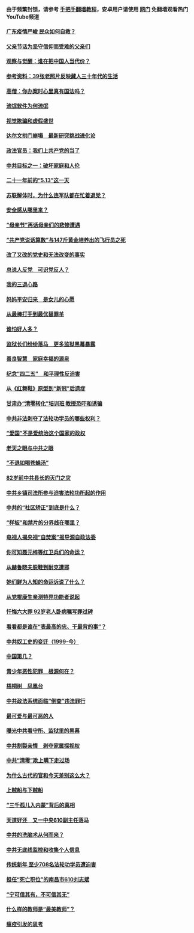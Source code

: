 #### 由于频繁封锁，请参考 [手把手翻墙教程](https://github.com/gfw-breaker/guides/wiki/)，安卓用户请使用 [网门](https://github.com/gfw-breaker/nogfw/blob/master/dl.md?t=06231701) 免翻墙观看热门YouTube频道 

#### [广东疫情严峻 民众如何自救？](../pages/19/427311.md?t=06231701) 

#### [父亲节话为坚守信仰而受难的父亲们](../pages/19/427033.md?t=06231701) 

#### [观察与觉醒：谁在把中国人当代价？](../pages/19/426987.md?t=06231701) 

#### [参考资料：39张老照片反映藏人三十年代的生活](../pages/19/426471.md?t=06231701) 

#### [高僧：你办案时心里真有国法吗？](../pages/19/426530.md?t=06231701) 

#### [流氓软件为何流氓](../pages/19/426531.md?t=06231701) 

#### [视觉欺骗和虚假盛世](../pages/19/426443.md?t=06231701) 

#### [达尔文拱门崩塌　最新研究挑战进化论](../pages/19/426009.md?t=06231701) 

#### [政法官员：我们上共产党的当了](../pages/19/425351.md?t=06231701) 

#### [中共目标之一：破坏家庭和人伦](../pages/19/424454.md?t=06231701) 

#### [二十一年前的“5.13”这一天](../pages/19/424814.md?t=06231701) 

#### [苏联解体时，为什么连军队都在忙着退党？](../pages/19/424335.md?t=06231701) 

#### [安全感从哪里来？](../pages/19/424336.md?t=06231701) 

#### [“母亲节”再话母亲们的悲惨遭遇](../pages/19/424234.md?t=06231701) 

#### [“共产党说话算数”与147斤黄金培养出的飞行员之死](../pages/19/424115.md?t=06231701) 

#### [改了又改的党史和无法改变的事实](../pages/19/424037.md?t=06231701) 

#### [总说人反党　可识党反人？](../pages/19/423820.md?t=06231701) 

#### [我的三退心路](../pages/19/423876.md?t=06231701) 

#### [妈妈平安归来　是女儿的心愿](../pages/19/423947.md?t=06231701) 

#### [从最棒打手到最优替罪羊](../pages/19/423819.md?t=06231701) 

#### [谁怕好人多？](../pages/19/423774.md?t=06231701) 

#### [监狱长们纷纷落马　更多监狱黑幕暴露](../pages/19/423787.md?t=06231701) 

#### [善良智慧　家庭幸福的源泉](../pages/19/423632.md?t=06231701) 

#### [纪念“四二五”　和平理性反迫害](../pages/19/423660.md?t=06231701) 

#### [从《红舞鞋》原型到“新冠”后遗症](../pages/19/423509.md?t=06231701) 

#### [甘肃办“清零转化”培训班 教授恐吓和诱骗](../pages/19/423498.md?t=06231701) 

#### [中共非法剥夺了法轮功学员的哪些权利？](../pages/19/423392.md?t=06231701) 

#### [“爱国”不是爱统治这个国家的政权](../pages/19/423029.md?t=06231701) 

#### [老天之眼与中共之眼](../pages/19/423378.md?t=06231701) 

#### [“不退如喝苍蝇汤”](../pages/19/423287.md?t=06231701) 

#### [82岁前中共县长的灭门之灾](../pages/19/423055.md?t=06231701) 

#### [中共乡镇司法所参与迫害法轮功所起的作用](../pages/19/423064.md?t=06231701) 

#### [中共的“社区矫正”到底是什么？](../pages/19/422870.md?t=06231701) 

#### [“样板”和禁片的分界线在哪里？](../pages/19/422704.md?t=06231701) 

#### [电视人揭央视“自焚案”报导源自政法委](../pages/19/422770.md?t=06231701) 

#### [你可知聂元梓等红卫兵们的命运？](../pages/19/422848.md?t=06231701) 

#### [从赫鲁晓夫脱鞋到耐克遭邪](../pages/19/422826.md?t=06231701) 

#### [她们鲜为人知的命运诉说了什么？](../pages/19/422754.md?t=06231701) 

#### [从党棍康生亲测特异功能者说起](../pages/19/422657.md?t=06231701) 

#### [忏悔六大罪 92岁老人卧病嘱写罪过碑](../pages/19/422750.md?t=06231701) 

#### [看看都是谁在“表最高的忠、干最背的事”？](../pages/19/422703.md?t=06231701) 

#### [中共奴工史的变迁（1999-今）](../pages/19/422656.md?t=06231701) 

#### [中国第几？](../pages/19/422496.md?t=06231701) 

#### [青少年恶性犯罪　根源何在？](../pages/19/422449.md?t=06231701) 

#### [梧桐树　凤凰台](../pages/19/422442.md?t=06231701) 

#### [中共政法系统面临“倒查”违法罪行](../pages/19/422497.md?t=06231701) 

#### [最可爱与最可恶的人](../pages/19/422448.md?t=06231701) 

#### [曝光中共看守所、监狱里的黑幕](../pages/19/422390.md?t=06231701) 

#### [中共割裂亲情　剥夺家属探视权](../pages/19/422364.md?t=06231701) 

#### [中共“清零”欺上瞒下走过场](../pages/19/422306.md?t=06231701) 

#### [为什么古代的官和今天差别这么大？](../pages/19/422228.md?t=06231701) 

#### [上贼船与下贼船](../pages/19/422276.md?t=06231701) 

#### [“三千孤儿入内蒙”背后的真相](../pages/19/422229.md?t=06231701) 

#### [天道好还　又一中央610副主任落马](../pages/19/422155.md?t=06231701) 

#### [中共的洗脑术从何而来？](../pages/19/422154.md?t=06231701) 

#### [中共无底线监控和收集个人信息](../pages/19/422039.md?t=06231701) 

#### [传统新年 至少708名法轮功学员遭迫害](../pages/19/421946.md?t=06231701) 

#### [担任“死亡职位”的南昌市610刘志斌](../pages/19/421957.md?t=06231701) 

#### [“宁可信其有，不可信其无”](../pages/19/421691.md?t=06231701) 

#### [什么样的教师是“最美教师”？](../pages/19/421755.md?t=06231701) 

#### [瘟疫引发的思考](../pages/19/421594.md?t=06231701) 

